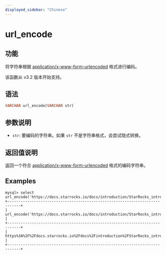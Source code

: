 ```yaml
---
displayed_sidebar: "Chinese"
---
```


# url_encode

## 功能

将字符串根据 [application/x-www-form-urlencoded](https://www.w3.org/TR/html4/interact/forms.html#h-17.13.4.1) 格式进行编码。

该函数从 v3.2 版本开始支持。

## 语法

```haskell
VARCHAR url_encode(VARCHAR str)
```

## 参数说明

- `str`: 要编码的字符串。如果 `str` 不是字符串格式，会尝试隐式转换。

## 返回值说明

返回一个符合 [application/x-www-form-urlencoded](https://www.w3.org/TR/html4/interact/forms.html#h-17.13.4.1) 格式的编码字符串。

## Examples

```plaintext
mysql> select url_encode('https://docs.starrocks.io/docs/introduction/StarRocks_intro/');
+----------------------------------------------------------------------------+
| url_encode('https://docs.starrocks.io/docs/introduction/StarRocks_intro/') |
+----------------------------------------------------------------------------+
| https%3A%2F%2Fdocs.starrocks.io%2Fdocs%2Fintroduction%2FStarRocks_intro%2F |
+----------------------------------------------------------------------------+
```

